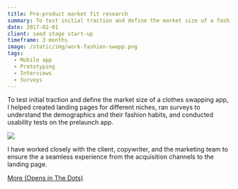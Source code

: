 ```yaml
---
title: Pre-product market fit research
summary: To test initial traction and define the market size of a fashion marketplace app, I helped created landing pages for different niches, ran surveys to understand the demographics and their fashion habits, and conducted usability tests on the prelaunch app.
date: 2017-02-01
client: seed stage start-up
timeframe: 3 months
image: /static/img/work-fashion-swapp.png
tags:
  - Mobile app
  - Prototyping
  - Interviews
  - Surveys
---
```


To test initial traction and define the market size of a clothes swapping app, I helped created landing pages for different niches, ran surveys to understand the demographics and their fashion habits, and conducted usability tests on the prelaunch app. 

<img src="https://images1.the-dots.com/834461/screen-shot-2017-05-14-at-23-44-31.png?p=projectImageFullJpg">

I have worked closely with the client, copywriter, and the marketing team to ensure the a seamless experience from the acquisition channels to the landing page. 

[More (Opens in The Dots)](https://the-dots.com/projects/clothes-swap-marketplace-app-164373)

